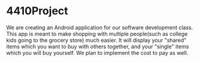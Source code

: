 # 4410Project

We are creating an Android application for our software development class. This app is meant to make shopping with multiple 
people(such as college kids going to the grocery store) much easier. It will display your "shared" items which you want to buy
with others together, and your "single" items which you will buy yourself. We plan to implement the cost to pay as well.
